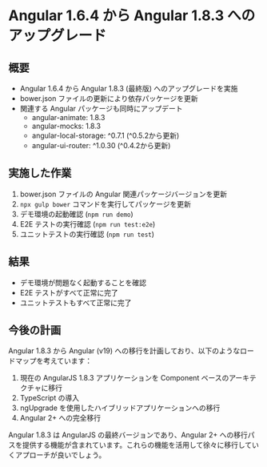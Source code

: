 # Angular 1.6.4 から Angular 1.8.3 へのアップグレード

## 概要

- Angular 1.6.4 から Angular 1.8.3 (最終版) へのアップグレードを実施
- bower.json ファイルの更新により依存パッケージを更新
- 関連する Angular パッケージも同時にアップデート
  - angular-animate: 1.8.3
  - angular-mocks: 1.8.3
  - angular-local-storage: ^0.7.1 (^0.5.2から更新)
  - angular-ui-router: ^1.0.30 (^0.4.2から更新)

## 実施した作業

1. bower.json ファイルの Angular 関連パッケージバージョンを更新
2. `npx gulp bower` コマンドを実行してパッケージを更新
3. デモ環境の起動確認 (`npm run demo`)
4. E2E テストの実行確認 (`npm run test:e2e`)
5. ユニットテストの実行確認 (`npm run test`)

## 結果

- デモ環境が問題なく起動することを確認
- E2E テストがすべて正常に完了
- ユニットテストもすべて正常に完了

## 今後の計画

Angular 1.8.3 から Angular (v19) への移行を計画しており、以下のようなロードマップを考えています：

1. 現在の AngularJS 1.8.3 アプリケーションを Component ベースのアーキテクチャに移行
2. TypeScript の導入
3. ngUpgrade を使用したハイブリッドアプリケーションへの移行
4. Angular 2+ への完全移行

Angular 1.8.3 は AngularJS の最終バージョンであり、Angular 2+ への移行パスを提供する機能が含まれています。これらの機能を活用して徐々に移行していくアプローチが良いでしょう。
